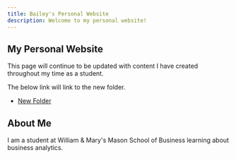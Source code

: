 ```yaml
---
title: Bailey's Personal Website
description: Welcome to my personal website!
---
```


## My Personal Website
This page will continue to be updated with content I have created throughout my time as a student.



The below link will link to the new folder. 
- [New Folder](/newfile/index.md)

## About Me
I am a student at William & Mary's Mason School of Business learning about business analytics.
